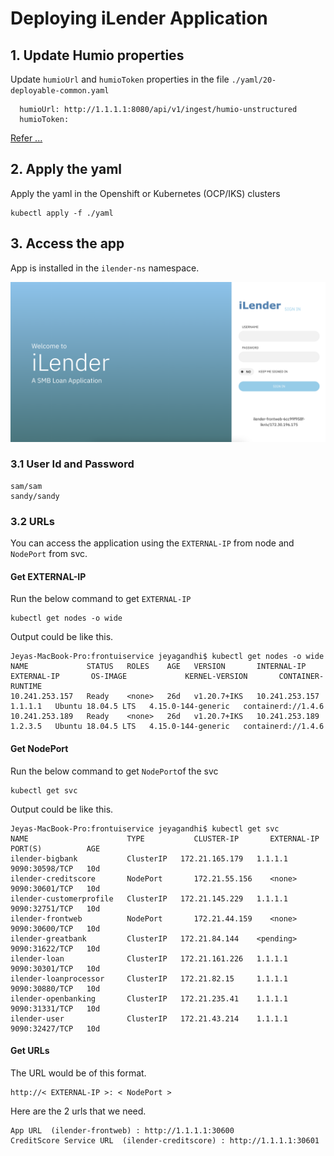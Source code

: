 # Deploying iLender Application

## 1. Update Humio properties

Update `humioUrl` and `humioToken` properties in the file `./yaml/20-deployable-common.yaml`

```
  humioUrl: http://1.1.1.1:8080/api/v1/ingest/humio-unstructured
  humioToken: 
```

[Refer ...](../81-installing-humio-on-openshift)



## 2. Apply the yaml

Apply the yaml in the Openshift or Kubernetes (OCP/IKS) clusters

```
kubectl apply -f ./yaml
```

## 3. Access the app

App is installed in the `ilender-ns` namespace.

![ilender](./images/iLender-Login.png)


### 3.1 User Id and Password

```
sam/sam
sandy/sandy
```

### 3.2 URLs

You can access the application using the `EXTERNAL-IP` from node and `NodePort` from svc.

#### Get EXTERNAL-IP

Run the below command to get `EXTERNAL-IP`

```
kubectl get nodes -o wide
```

Output could be like this.

```
Jeyas-MacBook-Pro:frontuiservice jeyagandhi$ kubectl get nodes -o wide
NAME             STATUS   ROLES    AGE   VERSION       INTERNAL-IP      EXTERNAL-IP       OS-IMAGE             KERNEL-VERSION       CONTAINER-RUNTIME
10.241.253.157   Ready    <none>   26d   v1.20.7+IKS   10.241.253.157   1.1.1.1   Ubuntu 18.04.5 LTS   4.15.0-144-generic   containerd://1.4.6
10.241.253.189   Ready    <none>   26d   v1.20.7+IKS   10.241.253.189   1.2.3.5   Ubuntu 18.04.5 LTS   4.15.0-144-generic   containerd://1.4.6
```

#### Get NodePort

Run the below command to get `NodePort`of the svc

```
kubectl get svc
```

Output could be like this.

```
Jeyas-MacBook-Pro:frontuiservice jeyagandhi$ kubectl get svc
NAME                      TYPE           CLUSTER-IP       EXTERNAL-IP     PORT(S)          AGE
ilender-bigbank           ClusterIP   172.21.165.179   1.1.1.1       9090:30598/TCP   10d
ilender-creditscore       NodePort       172.21.55.156    <none>          9090:30601/TCP   10d
ilender-customerprofile   ClusterIP   172.21.145.229   1.1.1.1   9090:32751/TCP   10d
ilender-frontweb          NodePort       172.21.44.159    <none>          9090:30600/TCP   10d
ilender-greatbank         ClusterIP   172.21.84.144    <pending>       9090:31622/TCP   10d
ilender-loan              ClusterIP   172.21.161.226   1.1.1.1   9090:30301/TCP   10d
ilender-loanprocessor     ClusterIP   172.21.82.15     1.1.1.1   9090:30880/TCP   10d
ilender-openbanking       ClusterIP   172.21.235.41    1.1.1.1   9090:31331/TCP   10d
ilender-user              ClusterIP   172.21.43.214    1.1.1.1       9090:32427/TCP   10d
```

#### Get URLs

The URL would be of this format.

```
http://< EXTERNAL-IP >: < NodePort >
```

Here are the 2 urls that we need.

```
App URL  (ilender-frontweb) : http://1.1.1.1:30600
CreditScore Service URL  (ilender-creditscore) : http://1.1.1.1:30601
```